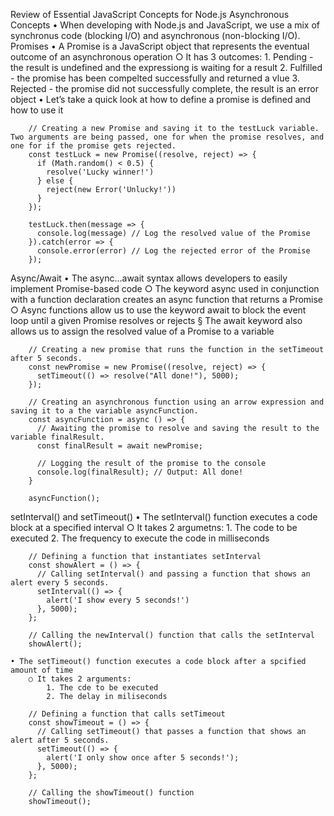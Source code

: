 Review of Essential JavaScript Concepts for Node.js
Asynchronous Concepts
	• When developing with Node.js and JavaScript, we use a mix of synchronus code (blocking I/O) and asynchronous (non-blocking I/O).
Promises
	• A Promise is a JavaScript object that represents the eventual outcome of an asynchronous operation
		○ It has 3 outcomes:
			1. Pending - the result is undefined and the expressiong is waiting for a result
			2. Fulfilled - the promise has been compelted successfully and returned a vlue
			3. Rejected - the promise did not successfully complete, the result is an error object
	• Let’s take a quick look at how to define a promise is defined and how to use it
	
		// Creating a new Promise and saving it to the testLuck variable. Two arguments are being passed, one for when the promise resolves, and one for if the promise gets rejected.
		const testLuck = new Promise((resolve, reject) => {
		  if (Math.random() < 0.5) { 
		    resolve('Lucky winner!')
		  } else {
		    reject(new Error('Unlucky!'))
		  }
		});
		 
		testLuck.then(message => {
		  console.log(message) // Log the resolved value of the Promise
		}).catch(error => {
		  console.error(error) // Log the rejected error of the Promise
		});
		
Async/Await
	• The async…await syntax allows developers to easily implement Promise-based code
		○ The keyword async used in conjunction with a function declaration creates an async function that returns a Promise
		○ Async functions allow us to use the keyword await to block the event loop until a given Promise resolves or rejects
			§ The await keyword also allows us to assign the resolved value of a Promise to a variable
		
		// Creating a new promise that runs the function in the setTimeout after 5 seconds. 
		const newPromise = new Promise((resolve, reject) => {
		  setTimeout(() => resolve("All done!"), 5000);
		});
		 
		// Creating an asynchronous function using an arrow expression and saving it to a the variable asyncFunction. 
		const asyncFunction = async () => {
		  // Awaiting the promise to resolve and saving the result to the variable finalResult.
		  const finalResult = await newPromise;
		 
		  // Logging the result of the promise to the console
		  console.log(finalResult); // Output: All done!
		}
		 
		asyncFunction();
		
setInterval() and setTimeout()
	• The setInterval() function executes a code block at a specified interval
		○ It takes 2 argumetns:
			1. The code to be executed
			2. The frequency to execute the code in milliseconds
		
		// Defining a function that instantiates setInterval
		const showAlert = () => {
		  // Calling setInterval() and passing a function that shows an alert every 5 seconds.
		  setInterval(() => {
		    alert('I show every 5 seconds!')
		  }, 5000);
		};
		 
		// Calling the newInterval() function that calls the setInterval
		showAlert();
		
	• The setTimeout() function executes a code block after a spcified amount of time
		○ It takes 2 arguments:
			1. The cde to be executed
			2. The delay in miliseconds
		
		// Defining a function that calls setTimeout
		const showTimeout = () => {
		  // Calling setTimeout() that passes a function that shows an alert after 5 seconds.
		  setTimeout(() => {
		    alert('I only show once after 5 seconds!');
		  }, 5000);
		};
		 
		// Calling the showTimeout() function
		showTimeout();

